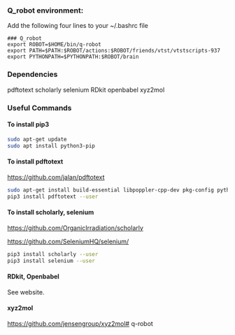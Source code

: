 ### Q_robot environment: 

Add the following four lines to your ~/.bashrc file 

```
### Q_robot 
export ROBOT=$HOME/bin/q-robot
export PATH=$PATH:$ROBOT/actions:$ROBOT/friends/vtst/vtstscripts-937
export PYTHONPATH=$PYTHONPATH:$ROBOT/brain
```

### Dependencies

pdftotext
scholarly
selenium
RDkit 
openbabel
xyz2mol 

### Useful Commands

#### To install pip3 

```bash
sudo apt-get update
sudo apt install python3-pip
```

#### To install pdftotext

 https://github.com/jalan/pdftotext

```bash
sudo apt-get install build-essential libpoppler-cpp-dev pkg-config python-dev
pip3 install pdftotext --user
```

#### To install scholarly, selenium

https://github.com/OrganicIrradiation/scholarly

https://github.com/SeleniumHQ/selenium/ 

```bash
pip3 install scholarly --user
pip3 install selenium --user
```

#### RDkit, Openbabel

See website.

#### xyz2mol

https://github.com/jensengroup/xyz2mol# q-robot
